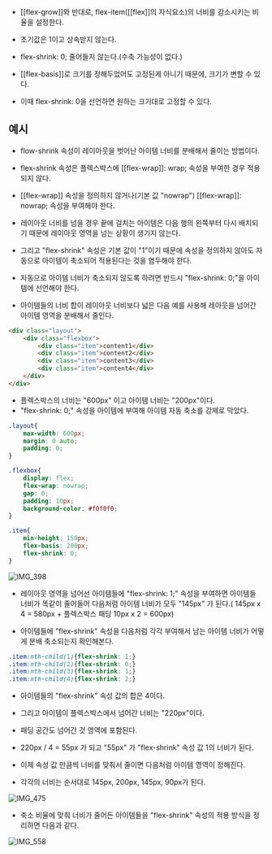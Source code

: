 - [[flex-grow]]와 반대로, flex-item([[flex]]의 자식요소)의 너비를 감소시키는 비율을 설정한다. 
- 초기값은 1이고 상속받지 않는다.

- flex-shrink: 0; 줄어들지 않는다.(수축 가능성이 없다.)

- [[flex-basis]]로 크기를 정해두었어도 고정된게 아니기 때문에, 크기가 변할 수 있다.  
- 이때 flex-shrink: 0을 선언하면 원하는 크기대로 고정할 수 있다.


## 예시

- flow-shrink 속성이 레이아웃을 벗어난 아이템 너비를 분배해서 줄이는 방법이다.
- flex-shrink 속성은 플렉스박스에 [[flex-wrap]]: wrap; 속성을 부여한 경우 적용되지 않다.

- [[flex-wrap]] 속성을 정의하지 않거나(기본 값 "nowrap") [[flex-wrap]]: nowrap; 속성을 부여해야 한다.

- 레이아웃 너비를 넘을 경우 끝에 걸치는 아이템은 다음 행의 왼쪽부터 다시 배치되기 때문에 레이아웃 영역을 넘는 상황이 생기지 않는다.

- 그리고 "flex-shrink" 속성은 기본 값이 "1"이기 때문에 속성을 정의하지 않아도 자동으로 아이템이 축소되어 적용된다는 것을 염두해야 한다.

- 자동으로 아이템 너비가 축소되지 않도록 하려면 반드시 "flex-shrink: 0;"을 아이템에 선언해야 한다.

- 아이템들의 너비 합이 레이아웃 너비보다 넓은 다음 예를 사용해 레아웃을 넘어간 아이템 영역을 분배해서 줄인다.

```html
<div class="layout">
    <div class="flexbox">
        <div class="item">content1</div>
        <div class="item">content2</div>
        <div class="item">content3</div>
        <div class="item">content4</div>
    </div>
</div>
```

- 플렉스박스의 너비는 "600px" 이고 아이템 너비는 "200px"이다.
- "flex-shrink: 0;" 속성을 아이템에 부여해 아이템 자동 축소를 강제로 막았다.

```css
.layout{
    max-width: 600px;
    margin: 0 auto;
    padding: 0;
}

.flexbox{
    display: flex;
    flex-wrap: nowrap;
    gap: 0;
    padding: 10px;
    background-color: #f0f0f0;
}

.item{
    min-height: 150px;
    flex-basis: 200px;
    flex-shrink: 0;
}
```

![IMG_398](https://apost.dev/content/images/2023/12/img_3-98.jpg)

- 레이아웃 영역을 넘어선 아이템들에 "flex-shrink: 1;" 속성을 부여하면 아이템들 너비가 똑같이 줄어들어 다음처럼 아이템 너비가 모두 "145px" 가  된다.( 145px x 4 = 580px + 플렉스박스 패딩 10px x 2 = 600px)

- 아이템들에 "flex-shrink" 속성을 다음처럼 각각 부여해서 남는 아이템 너비가 어떻게 분배 축소되는지 확인해본다.

```css
.item:nth-child(1){flex-shrink: 1;}
.item:nth-child(2){flex-shrink: 0;}
.item:nth-child(3){flex-shrink: 1;}
.item:nth-child(4){flex-shrink: 2;}
```

- 아이템들의 "flex-shrink" 속성 값의 합은 4이다.
- 그리고 아이템이 플렉스박스에서 넘어간 너비는 "220px"이다.
- 패딩 공간도 넘어간 것 영역에 포함된다.

- 220px / 4 = 55px 가 되고 "55px" 가 "flex-shrink" 속성 값 1의 너비가 된다.
- 이제 속성 값 만큼씩 너비를 맞춰서 줄이면 다음처럼 아이템 영역이 정해진다.

- 각각의 너비는 순서대로 145px, 200px, 145px, 90px가 된다.

![IMG_475](https://apost.dev/content/images/2023/12/img_4-75.jpg)

- 축소 비율에 맞춰 너비가 줄어든 아이템들을  "flex-shrink" 속성의 적용 방식을 정리하면 다음과 같다.

![IMG_558](https://apost.dev/content/images/2023/12/img_5-58.jpg)